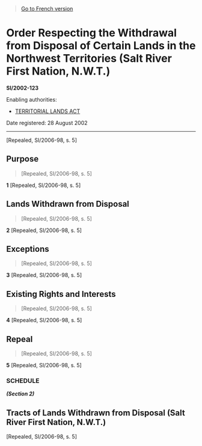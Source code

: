 > [Go to French version](/fr/Règlements/Textes%20réglementaires/2002/123.md)

# Order Respecting the Withdrawal from Disposal of Certain Lands in the Northwest Territories (Salt River First Nation, N.W.T.)

**SI/2002-123**

Enabling authorities: 
- [TERRITORIAL LANDS ACT](/en/Acts/Revised%20Statutes%20of%20Canada/T/T-7.md)

Date registered: 28 August 2002

----------


[Repealed, SI/2006-98, s. 5]



## Purpose
> [Repealed, SI/2006-98, s. 5]



**1** [Repealed, SI/2006-98, s. 5]




## Lands Withdrawn from Disposal
> [Repealed, SI/2006-98, s. 5]



**2** [Repealed, SI/2006-98, s. 5]




## Exceptions
> [Repealed, SI/2006-98, s. 5]



**3** [Repealed, SI/2006-98, s. 5]




## Existing Rights and Interests
> [Repealed, SI/2006-98, s. 5]



**4** [Repealed, SI/2006-98, s. 5]




## Repeal
> [Repealed, SI/2006-98, s. 5]



**5** [Repealed, SI/2006-98, s. 5]




### **SCHEDULE** 
***(Section 2)***
## Tracts of Lands Withdrawn from Disposal (Salt River First Nation, N.W.T.)
[Repealed, SI/2006-98, s. 5]


